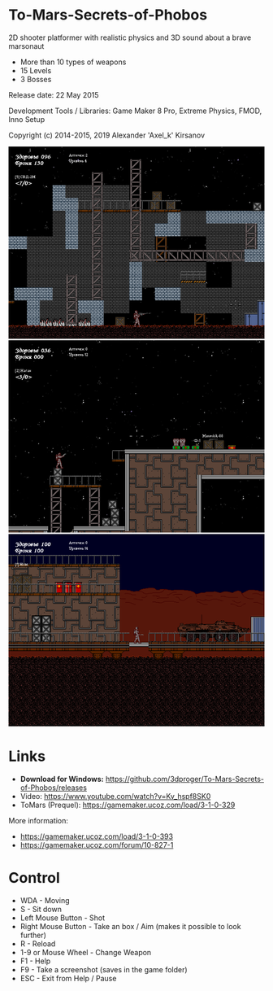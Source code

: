 # To-Mars-Secrets-of-Phobos
2D shooter platformer with realistic physics and 3D sound about a brave marsonaut

* More than 10 types of weapons
* 15 Levels
* 3 Bosses

Release date: 22 May 2015

Development Tools / Libraries: Game Maker 8 Pro, Extreme Physics, FMOD, Inno Setup

Copyright (c) 2014-2015, 2019 Alexander 'Axel_k' Kirsanov

![image](screenshot104.png?raw=true)
![image](screenshot106.png?raw=true)
![image](screenshot100.png?raw=true)

# Links
* <b>Download for Windows:</b> https://github.com/3dproger/To-Mars-Secrets-of-Phobos/releases
* Video: https://www.youtube.com/watch?v=Kv_hspf8SK0
* ToMars (Prequel): https://gamemaker.ucoz.com/load/3-1-0-329

More information:
* https://gamemaker.ucoz.com/load/3-1-0-393
* https://gamemaker.ucoz.com/forum/10-827-1

# Control
* WDA - Moving 
* S - Sit down 
* Left Mouse Button - Shot 
* Right Mouse Button - Take an box / Aim (makes it possible to look further)
* R - Reload 
* 1-9 or Mouse Wheel - Change Weapon
* F1 - Help
* F9 - Take a screenshot (saves in the game folder)
* ESC - Exit from Help / Pause 
